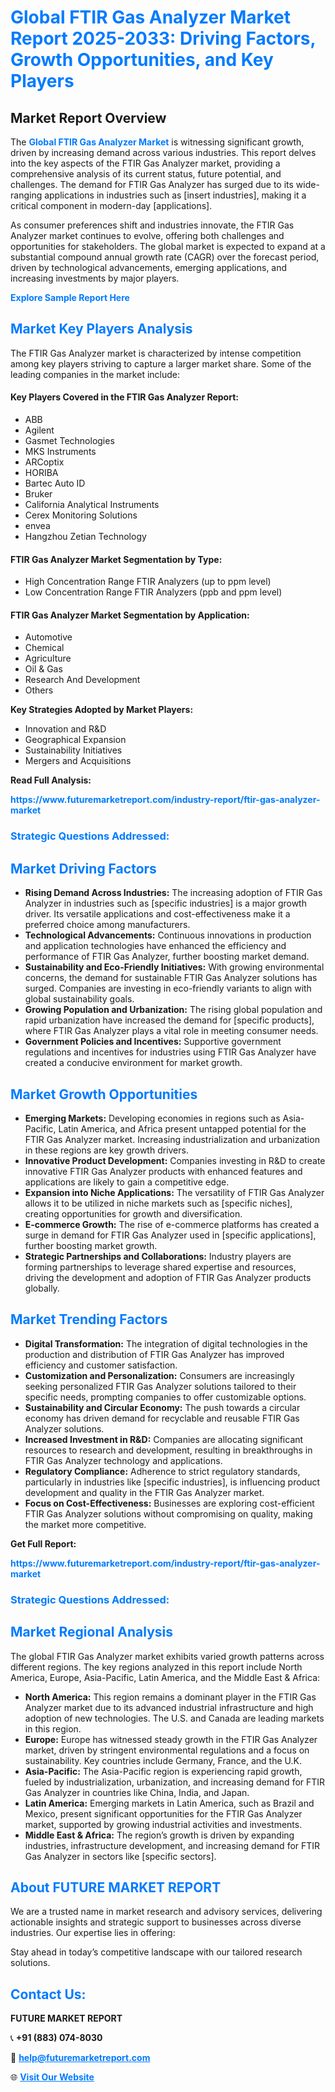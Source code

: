 <h1 style="color: #007BFF;">Global FTIR Gas Analyzer Market Report 2025-2033: Driving Factors, Growth Opportunities, and Key Players</h1>

<section id="overview">
<h2>Market Report Overview</h2>
<p>The <a href="https://www.futuremarketreport.com/industry-report/ftir-gas-analyzer-market" style="color: #007BFF; text-decoration: none;"><strong>Global FTIR Gas Analyzer Market</strong></a> is witnessing significant growth, driven by increasing demand across various industries. This report delves into the key aspects of the FTIR Gas Analyzer market, providing a comprehensive analysis of its current status, future potential, and challenges. The demand for FTIR Gas Analyzer has surged due to its wide-ranging applications in industries such as [insert industries], making it a critical component in modern-day [applications].</p>
<p>As consumer preferences shift and industries innovate, the FTIR Gas Analyzer market continues to evolve, offering both challenges and opportunities for stakeholders. The global market is expected to expand at a substantial compound annual growth rate (CAGR) over the forecast period, driven by technological advancements, emerging applications, and increasing investments by major players.</p>
</section>

<section id="overview">
<p><a href="https://www.futuremarketreport.com/request-sample/reportId=43272" style="color: #007BFF; text-decoration: none;"><strong>Explore Sample Report Here</strong></a></p>
</section>

<section id="key-players">
<h2 style="color: #007BFF;">Market Key Players Analysis</h2>
<p>The FTIR Gas Analyzer market is characterized by intense competition among key players striving to capture a larger market share. Some of the leading companies in the market include:</p>
<h4>Key Players Covered in the FTIR Gas Analyzer Report:</h4>
<ul><li>ABB</li><li>Agilent</li><li>Gasmet Technologies</li><li>MKS Instruments</li><li>ARCoptix</li><li>HORIBA</li><li>Bartec Auto ID</li><li>Bruker</li><li>California Analytical Instruments</li><li>Cerex Monitoring Solutions</li><li>envea</li><li>Hangzhou Zetian Technology</li></ul>
<h4>FTIR Gas Analyzer Market Segmentation by Type:</h4>
<ul><li>High Concentration Range FTIR Analyzers (up to ppm level)</li><li>Low Concentration Range FTIR Analyzers (ppb and ppm level)</li></ul>

<h4>FTIR Gas Analyzer Market Segmentation by Application:</h4>
<ul><li>Automotive</li><li>Chemical</li><li>Agriculture</li><li>Oil &amp; Gas</li><li>Research And Development</li><li>Others</li></ul>
<p><strong>Key Strategies Adopted by Market Players:</strong></p>
<ul>
<li>Innovation and R&D</li>
<li>Geographical Expansion</li>
<li>Sustainability Initiatives</li>
<li>Mergers and Acquisitions</li>
</ul>
</section>

<section>
<p><strong>Read Full Analysis: </strong></p><a href="https://www.futuremarketreport.com/industry-report/ftir-gas-analyzer-market" style="color: #007BFF; text-decoration: none;"><strong>https://www.futuremarketreport.com/industry-report/ftir-gas-analyzer-market</strong></a>
<h3 style="color: #007BFF;">Strategic Questions Addressed:</h3>
</section>

<section id="driving-factors">
<h2 style="color: #007BFF;">Market Driving Factors</h2>
<ul>
<li><strong>Rising Demand Across Industries:</strong> The increasing adoption of FTIR Gas Analyzer in industries such as [specific industries] is a major growth driver. Its versatile applications and cost-effectiveness make it a preferred choice among manufacturers.</li>
<li><strong>Technological Advancements:</strong> Continuous innovations in production and application technologies have enhanced the efficiency and performance of FTIR Gas Analyzer, further boosting market demand.</li>
<li><strong>Sustainability and Eco-Friendly Initiatives:</strong> With growing environmental concerns, the demand for sustainable FTIR Gas Analyzer solutions has surged. Companies are investing in eco-friendly variants to align with global sustainability goals.</li>
<li><strong>Growing Population and Urbanization:</strong> The rising global population and rapid urbanization have increased the demand for [specific products], where FTIR Gas Analyzer plays a vital role in meeting consumer needs.</li>
<li><strong>Government Policies and Incentives:</strong> Supportive government regulations and incentives for industries using FTIR Gas Analyzer have created a conducive environment for market growth.</li>
</ul>
</section>

<section id="growth-opportunities">
<h2 style="color: #007BFF;">Market Growth Opportunities</h2>
<ul>
<li><strong>Emerging Markets:</strong> Developing economies in regions such as Asia-Pacific, Latin America, and Africa present untapped potential for the FTIR Gas Analyzer market. Increasing industrialization and urbanization in these regions are key growth drivers.</li>
<li><strong>Innovative Product Development:</strong> Companies investing in R&D to create innovative FTIR Gas Analyzer products with enhanced features and applications are likely to gain a competitive edge.</li>
<li><strong>Expansion into Niche Applications:</strong> The versatility of FTIR Gas Analyzer allows it to be utilized in niche markets such as [specific niches], creating opportunities for growth and diversification.</li>
<li><strong>E-commerce Growth:</strong> The rise of e-commerce platforms has created a surge in demand for FTIR Gas Analyzer used in [specific applications], further boosting market growth.</li>
<li><strong>Strategic Partnerships and Collaborations:</strong> Industry players are forming partnerships to leverage shared expertise and resources, driving the development and adoption of FTIR Gas Analyzer products globally.</li>
</ul>
</section>

<section id="trending-factors">
<h2 style="color: #007BFF;">Market Trending Factors</h2>
<ul>
<li><strong>Digital Transformation:</strong> The integration of digital technologies in the production and distribution of FTIR Gas Analyzer has improved efficiency and customer satisfaction.</li>
<li><strong>Customization and Personalization:</strong> Consumers are increasingly seeking personalized FTIR Gas Analyzer solutions tailored to their specific needs, prompting companies to offer customizable options.</li>
<li><strong>Sustainability and Circular Economy:</strong> The push towards a circular economy has driven demand for recyclable and reusable FTIR Gas Analyzer solutions.</li>
<li><strong>Increased Investment in R&D:</strong> Companies are allocating significant resources to research and development, resulting in breakthroughs in FTIR Gas Analyzer technology and applications.</li>
<li><strong>Regulatory Compliance:</strong> Adherence to strict regulatory standards, particularly in industries like [specific industries], is influencing product development and quality in the FTIR Gas Analyzer market.</li>
<li><strong>Focus on Cost-Effectiveness:</strong> Businesses are exploring cost-efficient FTIR Gas Analyzer solutions without compromising on quality, making the market more competitive.</li>
</ul>
</section>

<section>
<p><strong>Get Full Report: </strong></p><a href="https://www.futuremarketreport.com/industry-report/ftir-gas-analyzer-market" style="color: #007BFF; text-decoration: none;"><strong>https://www.futuremarketreport.com/industry-report/ftir-gas-analyzer-market</strong></a>
<h3 style="color: #007BFF;">Strategic Questions Addressed:</h3>
</section>


<section id="regional-analysis">
<h2 style="color: #007BFF;">Market Regional Analysis</h2>
<p>The global FTIR Gas Analyzer market exhibits varied growth patterns across different regions. The key regions analyzed in this report include North America, Europe, Asia-Pacific, Latin America, and the Middle East & Africa:</p>
<ul>
<li><strong>North America:</strong> This region remains a dominant player in the FTIR Gas Analyzer market due to its advanced industrial infrastructure and high adoption of new technologies. The U.S. and Canada are leading markets in this region.</li>
<li><strong>Europe:</strong> Europe has witnessed steady growth in the FTIR Gas Analyzer market, driven by stringent environmental regulations and a focus on sustainability. Key countries include Germany, France, and the U.K.</li>
<li><strong>Asia-Pacific:</strong> The Asia-Pacific region is experiencing rapid growth, fueled by industrialization, urbanization, and increasing demand for FTIR Gas Analyzer in countries like China, India, and Japan.</li>
<li><strong>Latin America:</strong> Emerging markets in Latin America, such as Brazil and Mexico, present significant opportunities for the FTIR Gas Analyzer market, supported by growing industrial activities and investments.</li>
<li><strong>Middle East & Africa:</strong> The region’s growth is driven by expanding industries, infrastructure development, and increasing demand for FTIR Gas Analyzer in sectors like [specific sectors].</li>
</ul>
</section>

<footer>
<h2 style="color: #007BFF;">About FUTURE MARKET REPORT</h2>
<p>We are a trusted name in market research and advisory services, delivering actionable insights and strategic support to businesses across diverse industries. Our expertise lies in offering:</p>

<p>Stay ahead in today’s competitive landscape with our tailored research solutions.</p>

<h2 style="color: #007BFF;">Contact Us:</h2>
<p><strong>FUTURE MARKET REPORT</strong></p>
<p>📞 <strong>+91 (883) 074-8030</strong></p>
<p>📧 <strong><a href="mailto:help@futuremarketreport.com" style="color: #007BFF;">help@futuremarketreport.com</a></strong></p>
<p>🌐 <strong><a href="https://www.futuremarketreport.com/" style="color: #007BFF;">Visit Our Website</a></strong></p>
</footer>